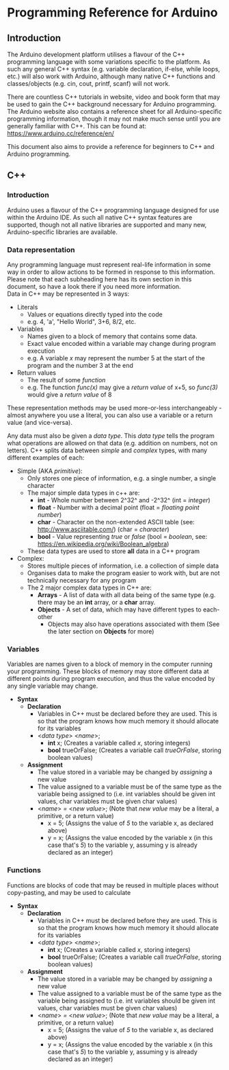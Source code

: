# Programming Reference for Arduino
## Introduction
The Arduino development platform utilises a flavour of the C++ programming language with some variations specific to the platform. As such any general C++ syntax (e.g. variable declaration, if-else, while loops, etc.) will also work with Arduino, although many native C++ functions and classes/objects (e.g. cin, cout, printf, scanf) will not work.  
  
There are countless C++ tutorials in website, video and book form that may be used to gain the C++ background necessary for Arduino programming.  
The Arduino website also contains a reference sheet for all Arduino-specific programming information, though it may not make much sense until you are generally familiar with C++. This can be found at: https://www.arduino.cc/reference/en/

This document also aims to provide a reference for beginners to C++ and Arduino programming.

## C++
### Introduction
Arduino uses a flavour of the C++ programming language designed for use within the Arduino IDE. As such all native C++ syntax features are supported, though not all native libraries are supported and many new, Arduino-specific libraries are available. 

### Data representation
Any programming language must represent real-life information in some way in order to allow actions to be formed in response to this information.  
Please note that each subheading here has its own section in this document, so have a look there if you need more information.  
Data in C++ may be represented in 3 ways:
* Literals
	* Values or equations directly typed into the code
	* e.g. 4, 'a', "Hello World", 3+6, 8/2, etc.
* Variables
	* Names given to a block of memory that contains some data.
	* Exact value encoded within a variable may change during program execution
	* e.g. A variable *x* may represent the number 5 at the start of the program and the number 3 at the end
* Return values
	* The result of some *function*
	* e.g. The function *func(x)* may give a *return value* of x+5, so *func(3)* would give a *return value* of 8

These representation methods may be used more-or-less interchangeably - almost anywhere you use a literal, you can also use a variable or a return value (and vice-versa).  
  
Any data must also be given a *data type*. This *data type* tells the program what operations are allowed on that data (e.g. addition on numbers, not on letters).
C++ splits data between *simple* and *complex* types, with many different examples of each:
* Simple (AKA *primitive*):
	* Only stores one piece of information, e.g. a single number, a single character
	* The major simple data types in c++ are:
		* **int** - Whole number between 2^32^ and -2^32^ (int = *integer*)
		* **float** - Number with a decimal point (float = *floating point number*)
		*  **char** - Character on the non-extended ASCII table (see: http://www.asciitable.com/) (char = *character*)
		* **bool** - Value representing *true* or *false* (bool = *boolean*, see: https://en.wikipedia.org/wiki/Boolean_algebra)
	* These data types are used to store **all** data in a C++ program
* Complex:
	* Stores multiple pieces of information, i.e. a collection of simple data
	* Organises data to make the program easier to work with, but are not technically necessary for any program
	* The 2 major complex data types in C++ are:
		* **Arrays** - A list of data with all data being of the same type (e.g. there may be an **int** array, or a **char** array.
		* **Objects** - A set of data, which may have different types to each-other
			* Objects may also have operations associated with them (See the later section on **Objects** for more)  

### Variables
Variables are names given to a block of memory in the computer running your programming. These blocks of memory may store different data at different points during program execution, and thus the value encoded by any single variable may change.  
* **Syntax**
	*  **Declaration**
		* Variables in C++ must be declared before they are used. This is so that the program knows how much memory it should allocate for its variables
		* <*data type*> <*name*>;
			* **int** x; (Creates a variable called *x*, storing integers)
			* **bool** trueOrFalse; (Creates a variable call *trueOrFalse*, storing boolean values)
	* **Assignment**
		* The value stored in a variable may be changed by *assigning* a new value
		* The value assigned to a variable must be of the same type as the variable being assigned to (i.e. int variables should be given int values, char variables must be given char values)
		* <*name*> *=* <*new value*>; (Note that *new value* may be a literal, a primitive, or a return value)
			* x = 5; (Assigns the value of *5* to the variable x, as declared above)
			* y = x; (Assigns the value encoded by the variable x (in this case that's *5*) to the variable y, assuming y is already declared as an integer)
		
### Functions
Functions are blocks of code that may be reused in multiple places without copy-pasting, and may be used to calculate 
* **Syntax**
	*  **Declaration**
		* Variables in C++ must be declared before they are used. This is so that the program knows how much memory it should allocate for its variables
		* <*data type*> <*name*>;
			* **int** x; (Creates a variable called *x*, storing integers)
			* **bool** trueOrFalse; (Creates a variable call *trueOrFalse*, storing boolean values)
	* **Assignment**
		* The value stored in a variable may be changed by *assigning* a new value
		* The value assigned to a variable must be of the same type as the variable being assigned to (i.e. int variables should be given int values, char variables must be given char values)
		* <*name*> *=* <*new value*>; (Note that *new value* may be a literal, a primitive, or a return value)
			* x = 5; (Assigns the value of *5* to the variable x, as declared above)
			* y = x; (Assigns the value encoded by the variable x (in this case that's *5*) to the variable y, assuming y is already declared as an integer)

<!--stackedit_data:
eyJoaXN0b3J5IjpbMTE2MTUzNzkwNiwtMTY3OTY3OTI4MV19
-->